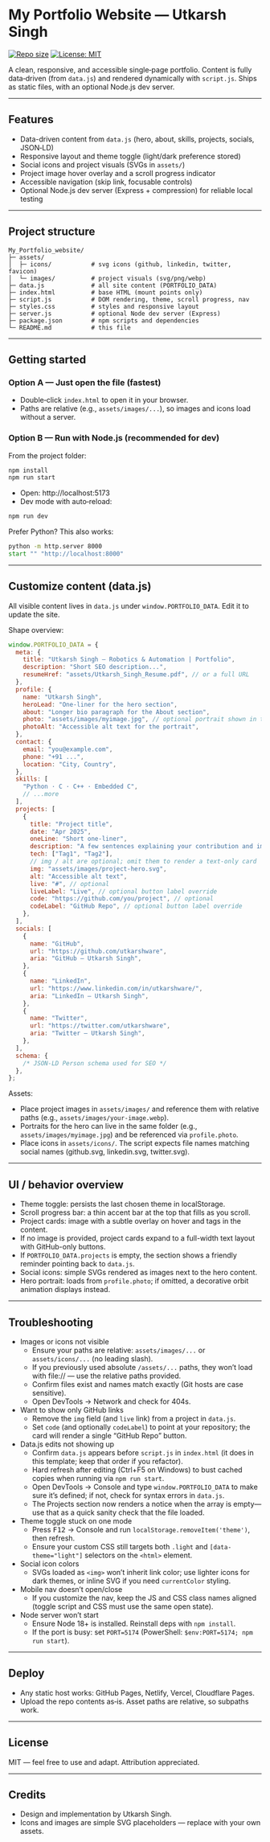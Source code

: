 # My Portfolio Website — Utkarsh Singh

[![Repo size](https://img.shields.io/github/repo-size/utkarshware/My_Portfolio_website?style=flat-square)](https://github.com/utkarshware/My_Portfolio_website)
[![License: MIT](https://img.shields.io/badge/license-MIT-lightgrey?style=flat-square)](#license)

A clean, responsive, and accessible single‑page portfolio. Content is fully data‑driven (from `data.js`) and rendered dynamically with `script.js`. Ships as static files, with an optional Node.js dev server.

---

## Features

- Data-driven content from `data.js` (hero, about, skills, projects, socials, JSON‑LD)
- Responsive layout and theme toggle (light/dark preference stored)
- Social icons and project visuals (SVGs in `assets/`)
- Project image hover overlay and a scroll progress indicator
- Accessible navigation (skip link, focusable controls)
- Optional Node.js dev server (Express + compression) for reliable local testing

---

## Project structure

```
My_Portfolio_website/
├─ assets/
│  ├─ icons/           # svg icons (github, linkedin, twitter, favicon)
│  └─ images/          # project visuals (svg/png/webp)
├─ data.js             # all site content (PORTFOLIO_DATA)
├─ index.html          # base HTML (mount points only)
├─ script.js           # DOM rendering, theme, scroll progress, nav
├─ styles.css          # styles and responsive layout
├─ server.js           # optional Node dev server (Express)
├─ package.json        # npm scripts and dependencies
└─ README.md           # this file
```

---

## Getting started

### Option A — Just open the file (fastest)

- Double‑click `index.html` to open it in your browser.
- Paths are relative (e.g., `assets/images/...`), so images and icons load without a server.

### Option B — Run with Node.js (recommended for dev)

From the project folder:

```cmd
npm install
npm run start
```

- Open: http://localhost:5173
- Dev mode with auto‑reload:

```cmd
npm run dev
```

Prefer Python? This also works:

```cmd
python -m http.server 8000
start "" "http://localhost:8000"
```

---

## Customize content (data.js)

All visible content lives in `data.js` under `window.PORTFOLIO_DATA`. Edit it to update the site.

Shape overview:

```js
window.PORTFOLIO_DATA = {
  meta: {
    title: "Utkarsh Singh — Robotics & Automation | Portfolio",
    description: "Short SEO description...",
    resumeHref: "assets/Utkarsh_Singh_Resume.pdf", // or a full URL
  },
  profile: {
    name: "Utkarsh Singh",
    heroLead: "One‑liner for the hero section",
    about: "Longer bio paragraph for the About section",
    photo: "assets/images/myimage.jpg", // optional portrait shown in the hero
    photoAlt: "Accessible alt text for the portrait",
  },
  contact: {
    email: "you@example.com",
    phone: "+91 ...",
    location: "City, Country",
  },
  skills: [
    "Python · C · C++ · Embedded C",
    // ...more
  ],
  projects: [
    {
      title: "Project title",
      date: "Apr 2025",
      oneLine: "Short one‑liner",
      description: "A few sentences explaining your contribution and impact",
      tech: ["Tag1", "Tag2"],
      // img / alt are optional; omit them to render a text-only card
      img: "assets/images/project-hero.svg",
      alt: "Accessible alt text",
      live: "#", // optional
      liveLabel: "Live", // optional button label override
      code: "https://github.com/you/project", // optional
      codeLabel: "GitHub Repo", // optional button label override
    },
  ],
  socials: [
    {
      name: "GitHub",
      url: "https://github.com/utkarshware",
      aria: "GitHub — Utkarsh Singh",
    },
    {
      name: "LinkedIn",
      url: "https://www.linkedin.com/in/utkarshware/",
      aria: "LinkedIn — Utkarsh Singh",
    },
    {
      name: "Twitter",
      url: "https://twitter.com/utkarshware",
      aria: "Twitter — Utkarsh Singh",
    },
  ],
  schema: {
    /* JSON‑LD Person schema used for SEO */
  },
};
```

Assets:

- Place project images in `assets/images/` and reference them with relative paths (e.g., `assets/images/your-image.webp`).
- Portraits for the hero can live in the same folder (e.g., `assets/images/myimage.jpg`) and be referenced via `profile.photo`.
- Place icons in `assets/icons/`. The script expects file names matching social names (github.svg, linkedin.svg, twitter.svg).

---

## UI / behavior overview

- Theme toggle: persists the last chosen theme in localStorage.
- Scroll progress bar: a thin accent bar at the top that fills as you scroll.
- Project cards: image with a subtle overlay on hover and tags in the content.
- If no image is provided, project cards expand to a full-width text layout with GitHub-only buttons.
- If `PORTFOLIO_DATA.projects` is empty, the section shows a friendly reminder pointing back to `data.js`.
- Social icons: simple SVGs rendered as images next to the hero content.
- Hero portrait: loads from `profile.photo`; if omitted, a decorative orbit animation displays instead.

---

## Troubleshooting

- Images or icons not visible
  - Ensure your paths are relative: `assets/images/...` or `assets/icons/...` (no leading slash).
  - If you previously used absolute `/assets/...` paths, they won’t load with file:// — use the relative paths provided.
  - Confirm files exist and names match exactly (Git hosts are case sensitive).
  - Open DevTools → Network and check for 404s.
- Want to show only GitHub links
  - Remove the `img` field (and `live` link) from a project in `data.js`.
  - Set `code` (and optionally `codeLabel`) to point at your repository; the card will render a single “GitHub Repo” button.
- Data.js edits not showing up
  - Confirm `data.js` appears before `script.js` in `index.html` (it does in this template; keep that order if you refactor).
  - Hard refresh after editing (Ctrl+F5 on Windows) to bust cached copies when running via `npm run start`.
  - Open DevTools → Console and type `window.PORTFOLIO_DATA` to make sure it’s defined; if not, check for syntax errors in `data.js`.
  - The Projects section now renders a notice when the array is empty—use that as a quick sanity check that the file loaded.
- Theme toggle stuck on one mode
  - Press <kbd>F12</kbd> → Console and run `localStorage.removeItem('theme')`, then refresh.
  - Ensure your custom CSS still targets both `.light` and `[data-theme="light"]` selectors on the `<html>` element.
- Social icon colors
  - SVGs loaded as `<img>` won’t inherit link color; use lighter icons for dark themes, or inline SVG if you need `currentColor` styling.
- Mobile nav doesn’t open/close
  - If you customize the nav, keep the JS and CSS class names aligned (toggle script and CSS must use the same open state).
- Node server won’t start
  - Ensure Node 18+ is installed. Reinstall deps with `npm install`.
  - If the port is busy: set `PORT=5174` (PowerShell: `$env:PORT=5174; npm run start`).

---

## Deploy

- Any static host works: GitHub Pages, Netlify, Vercel, Cloudflare Pages.
- Upload the repo contents as‑is. Asset paths are relative, so subpaths work.

---

## License

MIT — feel free to use and adapt. Attribution appreciated.

---

## Credits

- Design and implementation by Utkarsh Singh.
- Icons and images are simple SVG placeholders — replace with your own assets.
